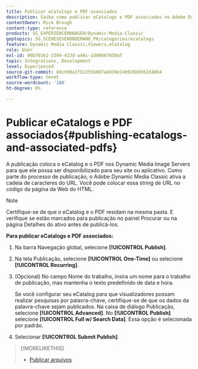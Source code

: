 ```yaml
---
title: Publicar eCatalogs e PDF associados
description: Saiba como publicar eCatalogs e PDF associados no Adobe Dynamic Media Classic.
contentOwner: Rick Brough
content-type: reference
products: SG_EXPERIENCEMANAGER/Dynamic-Media-Classic
geptopics: SG_SCENESEVENONDEMAND_PK/categories/ecatalogs
feature: Dynamic Media Classic,Viewers,eCatalog
role: User
exl-id: 00b70162-2394-433d-a46c-1d90667030af
topic: Integrations, Development
level: Experienced
source-git-commit: 8dc990a1fb1355b00fa4839e14b92bb6562d40b4
workflow-type: tm+mt
source-wordcount: '184'
ht-degree: 0%

---
```


# Publicar eCatalogs e PDF associados{#publishing-ecatalogs-and-associated-pdfs}

A publicação coloca o eCatalog e o PDF nos Dynamic Media Image Servers para que ele possa ser disponibilizado para seu site ou aplicativo. Como parte do processo de publicação, o Adobe Dynamic Media Classic ativa a cadeia de caracteres do URL. Você pode colocar essa string de URL no código da página da Web do HTML.

>[!NOTE]
>
>Certifique-se de que o eCatalog e o PDF residam na mesma pasta. E verifique se estão marcados para publicação no painel Procurar ou na página Detalhes do ativo antes de publicá-los.

**Para publicar eCatalogs e PDF associados:**

1. Na barra Navegação global, selecione **[!UICONTROL Publish]**.
1. Na tela Publicação, selecione **[!UICONTROL One-Time]** ou selecione **[!UICONTROL Recurring]**.
1. (Opcional) No campo Nome do trabalho, insira um nome para o trabalho de publicação, mas mantenha o texto predefinido de data e hora.

   Se você configurar seu eCatalog para que visualizadores possam realizar pesquisas por palavra-chave, certifique-se de que os dados da palavra-chave sejam publicados. Na caixa de diálogo Publicação, selecione **[!UICONTROL Advanced]**. No **[!UICONTROL Publish]** selecione **[!UICONTROL Full w/ Search Data]**. Essa opção é selecionada por padrão.

1. Selecionar **[!UICONTROL Submit Publish]**.

>[!MORELIKETHIS]
>
>* [Publicar arquivos](publishing-files.md)
